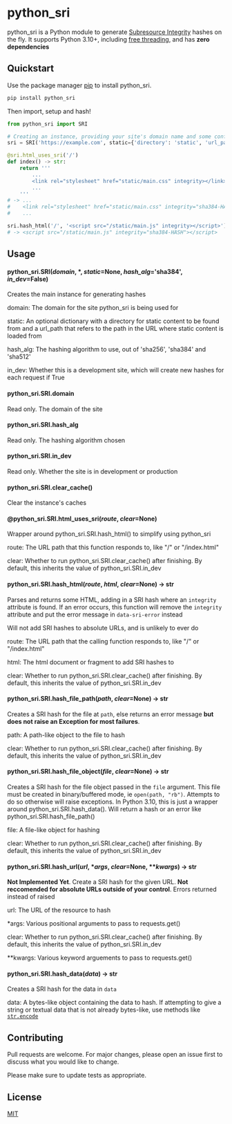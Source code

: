 # python_sri

python_sri is a Python module to generate [Subresource Integrity](https://developer.mozilla.org/en-US/docs/Web/Security/Subresource_Integrity) hashes on the fly. It supports Python 3.10+, including [free threading](https://py-free-threading.github.io/), and has **zero dependencies**

## Quickstart

Use the package manager [pip](https://pip.pypa.io/en/stable/) to install python_sri.

```bash
pip install python_sri
```

Then import, setup and hash!

```python
from python_sri import SRI

# Creating an instance, providing your site's domain name and some config
sri = SRI('https://example.com', static={'directory': 'static', 'url_path': '/static'})

@sri.html_uses_sri('/')
def index() -> str:
    return '''
		...
        <link rel="stylesheet" href="static/main.css" integrity></link>
		...
	'''
# -> ...
#    <link rel="stylesheet" href="static/main.css" integrity="sha384-HASH"></link>
#    ...

sri.hash_html('/', '<script src="/static/main.js" integrity></script>')
# -> <script src="/static/main.js" integrity="sha384-HASH"></script>
```

## Usage

#### python_sri.SRI(*domain*, \*, *static*=None, *hash_alg*='sha384', *in_dev*=False)
Creates the main instance for generating hashes

domain: The domain for the site python_sri is being used for

static: An optional dictionary with a directory for static content to be found from and a url_path that refers to the path in the URL where static content is loaded from

hash_alg: The hashing algorithm to use, out of 'sha256', 'sha384' and 'sha512'

in_dev: Whether this is a development site, which will create new hashes for each request if True

#### python_sri.SRI.domain
Read only. The domain of the site

#### python_sri.SRI.hash_alg
Read only. The hashing algorithm chosen

#### python_sri.SRI.in_dev
Read only. Whether the site is in development or production

#### python_sri.SRI.clear_cache()
Clear the instance's caches

#### @python_sri.SRI.html_uses_sri(*route*, *clear*=None)
Wrapper around python_sri.SRI.hash_html() to simplify using python_sri

route: The URL path that this function responds to, like "/" or "/index.html"

clear: Whether to run python_sri.SRI.clear_cache() after finishing. By default, this inherits the value of python_sri.SRI.in_dev

#### python_sri.SRI.hash_html(*route*, *html*, *clear*=None) -> str
Parses and returns some HTML, adding in a SRI hash where an ```integrity``` attribute is found. If an error occurs, this function will remove the ```integrity``` attribute and put the error message in ```data-sri-error``` instead

Will not add SRI hashes to absolute URLs, and is unlikely to ever do

route: The URL path that the calling function responds to, like "/" or "/index.html"

html: The html document or fragment to add SRI hashes to

clear: Whether to run python_sri.SRI.clear_cache() after finishing. By default, this inherits the value of python_sri.SRI.in_dev

#### python_sri.SRI.hash_file_path(*path*, *clear*=None) -> str
Creates a SRI hash for the file at ```path```, else returns an error message **but does not raise an Exception for most failures**.

path: A path-like object to the file to hash

clear: Whether to run python_sri.SRI.clear_cache() after finishing. By default, this inherits the value of python_sri.SRI.in_dev

#### python_sri.SRI.hash_file_object(*file*, *clear*=None) -> str
Creates a SRI hash for the file object passed in the ```file``` argument. This file must be created in binary/buffered mode, ie ```open(path, "rb")```. Attempts to do so otherwise will raise exceptions. In Python 3.10, this is just a wrapper around python_sri.SRI.hash_data(). Will return a hash or an error like python_sri.SRI.hash_file_path()

file: A file-like object for hashing

clear: Whether to run python_sri.SRI.clear_cache() after finishing. By default, this inherits the value of python_sri.SRI.in_dev

#### python_sri.SRI.hash_url(*url*, \**args*, *clear*=None, \*\**kwargs*) -> str
**Not Implemented Yet**. Create a SRI hash for the given URL. **Not reccomended for absolute URLs outside of your control**. Errors returned instead of raised

url: The URL of the resource to hash

\*args: Various positional arguments to pass to requests.get()

clear: Whether to run python_sri.SRI.clear_cache() after finishing. By default, this inherits the value of python_sri.SRI.in_dev

\*\*kwargs: Various keyword arguements to pass to requests.get()

#### python_sri.SRI.hash_data(*data*) -> str
Creates a SRI hash for the data in ```data```

data: A bytes-like object containing the data to hash. If attempting to give a string or textual data that is not already bytes-like, use methods like [```str.encode```](https://docs.python.org/3/library/stdtypes.html#str.encode)

## Contributing

Pull requests are welcome. For major changes, please open an issue first
to discuss what you would like to change.

Please make sure to update tests as appropriate.

## License

[MIT](https://choosealicense.com/licenses/mit/)

